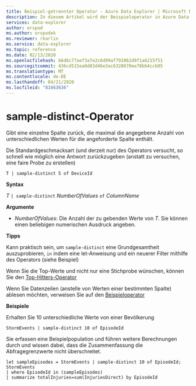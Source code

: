 ```yaml
---
title: Beispiel-getrennter Operator - Azure Data Explorer | Microsoft Docs
description: In diesem Artikel wird der Beispieloperator in Azure Data Explorer beschrieben.
services: data-explorer
author: orspod
ms.author: orspodek
ms.reviewer: rkarlin
ms.service: data-explorer
ms.topic: reference
ms.date: 02/13/2020
ms.openlocfilehash: b6d6c77aef3a7e2c6d99af792062d9f1a6215f51
ms.sourcegitcommit: 436cd515ea0d83d46e3ac6328670ee78b64ccb05
ms.translationtype: MT
ms.contentlocale: de-DE
ms.lasthandoff: 04/21/2020
ms.locfileid: "81663636"
---
```

# <a name="sample-distinct-operator"></a>sample-distinct-Operator

Gibt eine einzelne Spalte zurück, die maximal die angegebene Anzahl von unterschiedlichen Werten für die angeforderte Spalte enthält. 

Die Standardgeschmacksart (und derzeit nur) des Operators versucht, so schnell wie möglich eine Antwort zurückzugeben (anstatt zu versuchen, eine faire Probe zu erstellen)

```kusto
T | sample-distinct 5 of DeviceId
```

**Syntax**

*T* `| sample-distinct` *NumberOfValues* `of` *ColumnName*

**Argumente**
* *NumberOfValues*: Die Anzahl der zu gebenden Werte von *T.* Sie können einen beliebigen numerischen Ausdruck angeben.

**Tipps**

 Kann praktisch sein, um `sample-distinct` eine Grundgesamtheit auszuprobieren, `in` indem eine let-Anweisung und ein neuerer Filter mithilfe des Operators (siehe Beispiel) 

 Wenn Sie die Top-Werte und nicht nur eine Stichprobe wünschen, können Sie den [Top-Hitters-Operator](tophittersoperator.md) 

 Wenn Sie Datenzeilen (anstelle von Werten einer bestimmten Spalte) ablesen möchten, verweisen Sie auf den [Beispieloperator](sampleoperator.md)

**Beispiele**  

Erhalten Sie 10 unterschiedliche Werte von einer Bevölkerung

```kusto
StormEvents | sample-distinct 10 of EpisodeId

```

Sie erfassen eine Beispielpopulation und führen weitere Berechnungen durch und wissen dabei, dass die Zusammenfassung die Abfragegrenzwerte nicht überschreitet. 

```kusto
let sampleEpisodes = StormEvents | sample-distinct 10 of EpisodeId;
StormEvents 
| where EpisodeId in (sampleEpisodes) 
| summarize totalInjuries=sum(InjuriesDirect) by EpisodeId
```